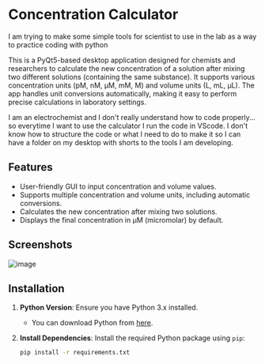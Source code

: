 # Concentration Calculator

I am trying to make some simple tools for scientist to use in the lab as a way to practice coding with python

This is a PyQt5-based desktop application designed for chemists and researchers to calculate the new concentration of a solution after mixing two different solutions (containing the same substance). 
It supports various concentration units (pM, nM, µM, mM, M) and volume units (L, mL, µL). The app handles unit conversions automatically, making it easy to perform precise calculations in laboratory settings.

I am an electrochemist and I don't really understand how to code properly... so everytime I want to use the calculator I run the code in VScode. 
I don't know how to structure the code or what I need to do to make it so I can have a folder on my desktop with shorts to the tools I am developing. 


## Features

- User-friendly GUI to input concentration and volume values.
- Supports multiple concentration and volume units, including automatic conversions.
- Calculates the new concentration after mixing two solutions.
- Displays the final concentration in µM (micromolar) by default.

## Screenshots
![image](https://github.com/user-attachments/assets/aadd576e-04d6-4a2d-a1ff-714ca9b3d89e)

## Installation

1. **Python Version**: Ensure you have Python 3.x installed.
   - You can download Python from [here](https://www.python.org/downloads/).

2. **Install Dependencies**:
   Install the required Python package using `pip`:
   ```bash
   pip install -r requirements.txt
